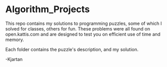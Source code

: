 # Algorithm_Projects
This repo contains my solutions to programming puzzles, some of which I solved for classes, others for fun.
These problems were all found on open.kattis.com and are designed to test you on efficient use of time and memory.

Each folder contains the puzzle's description, and my solution.

-Kjartan
